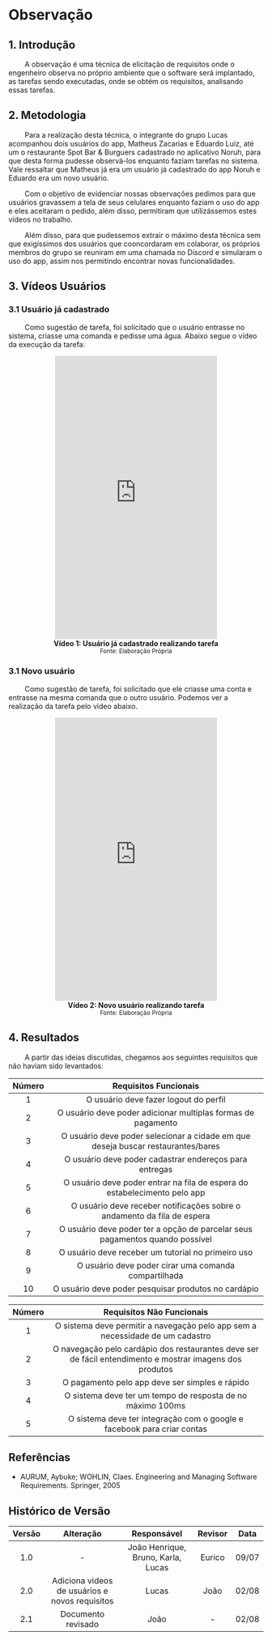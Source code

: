 # Observação

## 1. Introdução
&emsp;&emsp; A observação é uma técnica de elicitação de requisitos onde o engenheiro observa no próprio ambiente que o software será implantado, as tarefas sendo executadas, onde se obtém os requisitos, analisando essas tarefas.

## 2. Metodologia

&emsp;&emsp; Para a realização desta técnica, o integrante do grupo Lucas acompanhou dois usuários do app, Matheus Zacarias e Eduardo Luiz, até um o restaurante Spot Bar & Burguers cadastrado no aplicativo Noruh, para que desta forma pudesse observá-los enquanto faziam tarefas no sistema. Vale ressaltar que Matheus já era um usuário já cadastrado do app Noruh e Eduardo era um novo usuário.

&emsp;&emsp; Com o objetivo de evidenciar nossas observações pedimos para que usuários gravassem a tela de seus celulares enquanto faziam o uso do app e eles aceitaram o pedido, além disso, permitiram que utilizássemos estes vídeos no trabalho.

&emsp;&emsp; Além disso, para que pudessemos extrair o máximo desta técnica sem que exigíssimos dos usuários que cooncordaram em colaborar, os próprios membros do grupo se reuniram em uma chamada no Discord e simularam o uso do app, assim nos permitindo encontrar novas funcionalidades.

## 3. Vídeos Usuários
### 3.1 Usuário já cadastrado
&emsp;&emsp; Como sugestão de tarefa, foi solicitado que o usuário entrasse no sistema, criasse uma comanda e pedisse uma água. Abaixo segue o vídeo da execução da tarefa:

<center>
<iframe width="320" height="560" src="https://www.youtube.com/embed/fDbP7QnnVHs" title="Usuário Já Cadastrado realizando tarefa | App Noruh | Requisitos de Software UnB" frameborder="0" allow="accelerometer; autoplay; clipboard-write; encrypted-media; gyroscope; picture-in-picture" allowfullscreen></iframe>
</center>

<figcaption align='center'>
    <b>Vídeo 1: Usuário já cadastrado realizando tarefa</b>
    <br><small>Fonte: Elaboração Própria</small>
</figcaption>

### 3.1 Novo usuário 
&emsp;&emsp; Como sugestão de tarefa, foi solicitado que ele criasse uma conta e entrasse na mesma comanda que o outro usuário. Podemos ver a realização da tarefa pelo vídeo abaixo.

<center>
<iframe width="320" height="560" src="https://www.youtube.com/embed/fDbP7QnnVHs" title="Usuário Já Cadastrado realizando tarefa | App Noruh | Requisitos de Software UnB" frameborder="0" allow="accelerometer; autoplay; clipboard-write; encrypted-media; gyroscope; picture-in-picture" allowfullscreen></iframe>
</center>

<figcaption align='center'>
    <b>Vídeo 2: Novo usuário realizando tarefa</b>
    <br><small>Fonte: Elaboração Própria</small>
</figcaption>

## 4. Resultados

&emsp;&emsp; A partir das ideias discutidas, chegamos aos seguintes requisitos que não haviam sido levantados:

| Número | Requisitos Funcionais                                         |
| :------: | :--------------------------------------------------: |
| 1    | O usuário deve fazer logout do perfil |
| 2    | O usuário deve poder adicionar multiplas formas de pagamento |
| 3    | O usuário deve poder selecionar a cidade em que deseja buscar restaurantes/bares |
| 4    | O usuário deve poder cadastrar endereços para entregas|
| 5    | O usuário deve poder entrar na fila de espera do estabelecimento pelo app|
| 6    | O usuário deve receber notificações sobre o andamento da fila de espera |
| 7    | O usuário deve poder ter a opção de parcelar seus pagamentos quando possível |
| 8    | O usuário deve receber um tutorial no primeiro uso |
| 9    | O usuário deve poder cirar uma comanda compartilhada |
| 10    | O usuário deve poder pesquisar produtos no cardápio |

| Número | Requisitos Não Funcionais                                         |
| :------: | :--------------------------------------------------: |
| 1    | O sistema deve permitir a navegação pelo app sem a necessidade de um cadastro |
| 2    | O navegação pelo cardápio dos restaurantes deve ser de fácil entendimento e mostrar imagens dos produtos |
| 3    | O pagamento pelo app deve ser simples e rápido |
| 4    | O sistema deve ter um tempo de resposta de no máximo 100ms |
| 5    | O sistema deve ter integração com o google e facebook para criar contas |






## Referências
- AURUM, Aybuke; WOHLIN, Claes. Engineering and Managing Software Requirements. Springer, 2005

## Histórico de Versão

| Versão |                Alteração               | Responsável |         Revisor        |  Data |
|:------:|:--------------------------------------:|:-----------:|:----------------------:|:-----:|
|   1.0  |                    -                   |    João Henrique, Bruno, Karla, Lucas  | Eurico | 09/07 |
|   2.0  |         Adiciona videos de usuários e novos requisitos                  |   Lucas  | João | 02/08 |
|   2.1  |         Documento revisado                  |   João  | - | 02/08 |
